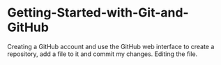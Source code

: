 # Getting-Started-with-Git-and-GitHub
Creating a GitHub account and use the GitHub web interface to create a repository, add a file to it and commit my changes.
Editing the file.
